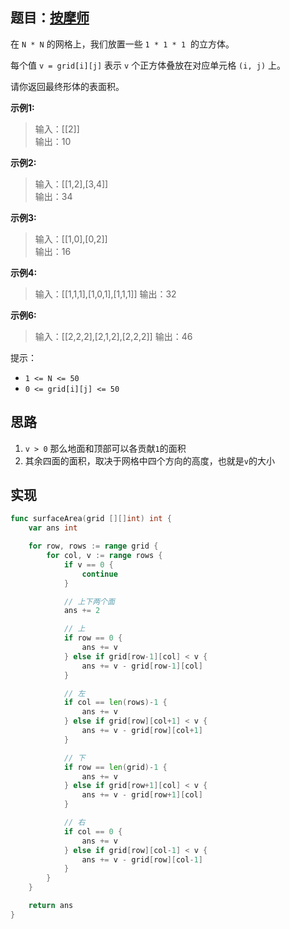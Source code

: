 ## 题目：[按摩师](https://leetcode-cn.com/problems/the-masseuse-lcci/)

在 `N * N` 的网格上，我们放置一些 `1 * 1 * 1`  的立方体。

每个值 `v = grid[i][j]` 表示 `v` 个正方体叠放在对应单元格 `(i, j)` 上。

请你返回最终形体的表面积。

**示例1:**
>输入：[[2]]  
>输出：10

**示例2:**
>输入：[[1,2],[3,4]]  
输出：34

**示例3:**
>输入：[[1,0],[0,2]]  
输出：16

**示例4:**
>输入：[[1,1,1],[1,0,1],[1,1,1]]
输出：32

**示例6:**
>输入：[[2,2,2],[2,1,2],[2,2,2]]
输出：46

提示：
* `1 <= N <= 50`
* `0 <= grid[i][j] <= 50`

## 思路
1. `v > 0` 那么地面和顶部可以各贡献`1`的面积
2. 其余四面的面积，取决于网格中四个方向的高度，也就是`v`的大小

## 实现
```go
func surfaceArea(grid [][]int) int {
	var ans int

	for row, rows := range grid {
		for col, v := range rows {
			if v == 0 {
				continue
			}

			// 上下两个面
			ans += 2

			// 上
			if row == 0 {
				ans += v
			} else if grid[row-1][col] < v {
				ans += v - grid[row-1][col]
			}

			// 左
			if col == len(rows)-1 {
				ans += v
			} else if grid[row][col+1] < v {
				ans += v - grid[row][col+1]
			}

			// 下
			if row == len(grid)-1 {
				ans += v
			} else if grid[row+1][col] < v {
				ans += v - grid[row+1][col]
			}

			// 右
			if col == 0 {
				ans += v
			} else if grid[row][col-1] < v {
				ans += v - grid[row][col-1]
			}
		}
	}

	return ans
}
```